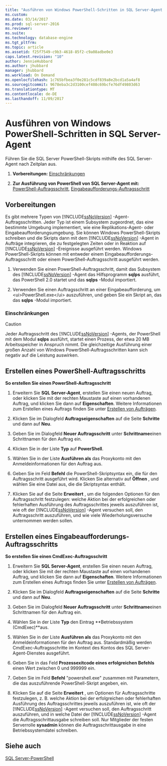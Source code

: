 ```yaml
---
title: "Ausführen von Windows PowerShell-Schritten in SQL Server-Agent | Microsoft-Dokumentation"
ms.custom: 
ms.date: 03/14/2017
ms.prod: sql-server-2016
ms.reviewer: 
ms.suite: 
ms.technology: database-engine
ms.tgt_pltfrm: 
ms.topic: article
ms.assetid: f25f7549-c9b3-4618-85f2-c9a08adbe0e3
caps.latest.revision: "10"
author: JennieHubbard
ms.author: jhubbard
manager: jhubbard
ms.workload: On Demand
ms.openlocfilehash: 1c765bfbea3f0e281c5cdf839a8e2bcd1a5a4af8
ms.sourcegitcommit: 9678eba3c2d3100cef408c69bcfe76df49803d63
ms.translationtype: MT
ms.contentlocale: de-DE
ms.lasthandoff: 11/09/2017
---
```

# <a name="run-windows-powershell-steps-in-sql-server-agent"></a>Ausführen von Windows PowerShell-Schritten in SQL Server-Agent
  Führen Sie die SQL Server PowerShell-Skripts mithilfe des SQL Server-Agent nach Zeitplan aus.  
  
1.  **Vorbereitungen:**  [Einschränkungen](#LimitationsRestrictions)  
  
2.  **Zur Ausführung von PowerShell von SQL Server-Agent mit:**  [PowerShell-Auftragsschritt](#PShellJob), [Eingabeaufforderungs-Auftragsschritt](#CmdExecJob)  
  
## <a name="before-you-begin"></a>Vorbereitungen  
 Es gibt mehrere Typen von [!INCLUDE[ssNoVersion](../../includes/ssnoversion-md.md)] -Agent-Auftragsschritten. Jeder Typ ist einem Subsystem zugeordnet, das eine bestimmte Umgebung implementiert, wie eine Replikations-Agent- oder Eingabeaufforderungsumgebung. Sie können Windows PowerShell-Skripts schreiben und die Skripts dann mit dem [!INCLUDE[ssNoVersion](../../includes/ssnoversion-md.md)] -Agent in Aufträge integrieren, die zu festgelegten Zeiten oder in Reaktion auf [!INCLUDE[ssNoVersion](../../includes/ssnoversion-md.md)] -Ereignisse ausgeführt werden. Windows PowerShell-Skripts können mit entweder einem Eingabeaufforderungs-Auftragsschritt oder einem PowerShell-Auftragsschritt ausgeführt werden.  
  
1.  Verwenden Sie einen PowerShell-Auftragsschritt, damit das Subsystem des [!INCLUDE[ssNoVersion](../../includes/ssnoversion-md.md)] -Agent das Hilfsprogramm **sqlps** ausführt, das PowerShell 2.0 startet und das **sqlps** -Modul importiert.  
  
2.  Verwenden Sie einen Auftragsschritt an einer Eingabeaufforderung, um &lt;ui&gt;PowerShell.exe&lt;/ui&gt; auszuführen, und geben Sie ein Skript an, das das **sqlps** -Modul importiert.  
  
###  <a name="LimitationsRestrictions"></a> Einschränkungen  
  
> [!CAUTION]  
>  Jeder Auftragsschritt des [!INCLUDE[ssNoVersion](../../includes/ssnoversion-md.md)] -Agents, der PowerShell mit dem Modul **sqlps** ausführt, startet einen Prozess, der etwa 20 MB Arbeitsspeicher in Anspruch nimmt. Die gleichzeitige Ausführung einer großen Anzahl von Windows PowerShell-Auftragsschritten kann sich negativ auf die Leistung auswirken.  
  
##  <a name="PShellJob"></a> Erstellen eines PowerShell-Auftragsschritts  
 **So erstellen Sie einen PowerShell-Auftragsschritt**  
  
1.  Erweitern Sie **SQL Server-Agent**, erstellen Sie einen neuen Auftrag, oder klicken Sie mit der rechten Maustaste auf einen vorhandenen Auftrag, und klicken Sie dann auf **Eigenschaften**. Weitere Informationen zum Erstellen eines Auftrags finden Sie unter [Erstellen von Aufträgen](http://msdn.microsoft.com/library/465fb7fc-7622-4252-a178-ea51691c935b).  
  
2.  Klicken Sie im Dialogfeld **Auftragseigenschaften** auf die Seite **Schritte** und dann auf **Neu**.  
  
3.  Geben Sie im Dialogfeld **Neuer Auftragsschritt** unter **Schrittname**einen Schrittnamen für den Auftrag ein.  
  
4.  Klicken Sie in der Liste **Typ** auf **PowerShell**.  
  
5.  Wählen Sie in der Liste **Ausführen als** das Proxykonto mit den Anmeldeinformationen für den Auftrag aus.  
  
6.  Geben Sie im Feld **Befehl** die PowerShell-Skriptsyntax ein, die für den Auftragsschritt ausgeführt wird. Klicken Sie alternativ auf **Öffnen** , und wählen Sie eine Datei aus, die die Skriptsyntax enthält.  
  
7.  Klicken Sie auf die Seite **Erweitert** , um die folgenden Optionen für den Auftragsschritt festzulegen: welche Aktion bei der erfolgreichen oder fehlerhaften Ausführung des Auftragsschrittes jeweils auszuführen ist, wie oft der [!INCLUDE[ssNoVersion](../../includes/ssnoversion-md.md)] -Agent versuchen soll, den Auftragsschritt auszuführen, und wie viele Wiederholungsversuche unternommen werden sollen.  
  
##  <a name="CmdExecJob"></a> Erstellen eines Eingabeaufforderungs-Auftragsschritts  
 **So erstellen Sie einen CmdExec-Auftragsschritt**  
  
1.  Erweitern Sie **SQL Server-Agent**, erstellen Sie einen neuen Auftrag, oder klicken Sie mit der rechten Maustaste auf einen vorhandenen Auftrag, und klicken Sie dann auf **Eigenschaften**. Weitere Informationen zum Erstellen eines Auftrags finden Sie unter [Erstellen von Aufträgen](http://msdn.microsoft.com/library/465fb7fc-7622-4252-a178-ea51691c935b).  
  
2.  Klicken Sie im Dialogfeld **Auftragseigenschaften** auf die Seite **Schritte** und dann auf **Neu**.  
  
3.  Geben Sie im Dialogfeld **Neuer Auftragsschritt** unter **Schrittname**einen Schrittnamen für den Auftrag ein.  
  
4.  Wählen Sie in der Liste **Typ** den Eintrag **Betriebssystem (CmdExec)**aus.  
  
5.  Wählen Sie in der Liste **Ausführen als** das Proxykonto mit den Anmeldeinformationen für den Auftrag aus. Standardmäßig werden CmdExec-Auftragsschritte im Kontext des Kontos des SQL Server-Agent-Dienstes ausgeführt.  
  
6.  Geben Sie in das Feld **Prozessexitcode eines erfolgreichen Befehls** einen Wert zwischen 0 und 999999 ein.  
  
7.  Geben Sie im Feld **Befehl** "powershell.exe" zusammen mit Parametern, die das auszuführende PowerShell-Skript angeben, ein.  
  
8.  Klicken Sie auf die Seite **Erweitert** , um Optionen für Auftragsschritte festzulegen, z. B. welche Aktion bei der erfolgreichen oder fehlerhaften Ausführung des Auftragsschrittes jeweils auszuführen ist, wie oft der [!INCLUDE[ssNoVersion](../../includes/ssnoversion-md.md)] -Agent versuchen soll, den Auftragsschritt auszuführen, und in welche Datei der [!INCLUDE[ssNoVersion](../../includes/ssnoversion-md.md)] -Agent die Auftragsschrittausgabe schreiben soll. Nur Mitglieder der festen Serverrolle **sysadmin** können die Auftragsschrittausgabe in eine Betriebssystemdatei schreiben.  
  
## <a name="see-also"></a>Siehe auch  
 [SQL Server-PowerShell](../../relational-databases/scripting/sql-server-powershell.md)  
  
  
